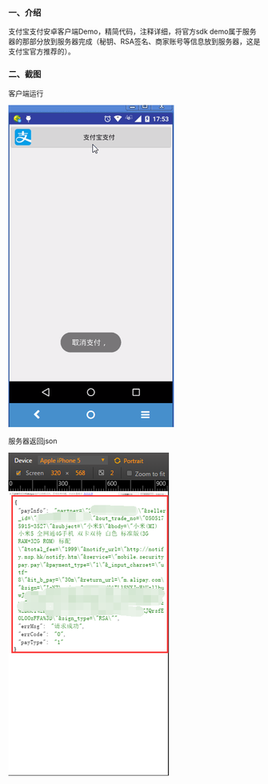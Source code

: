 ### 一、介绍

支付宝支付安卓客户端Demo，精简代码，注释详细，将官方sdk demo属于服务器的那部分放到服务器完成（秘钥、RSA签名、商家账号等信息放到服务器，这是支付宝官方推荐的）。

### 二、截图


客户端运行

![](screenshot.gif)




服务器返回json

![](server-response.png)
